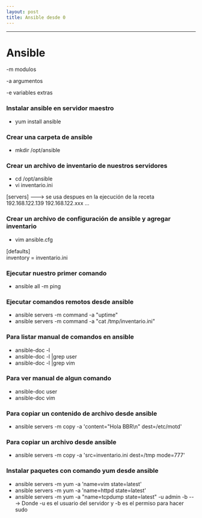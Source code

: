 ```yaml
---
layout: post
title: Ansible desde 0
---
```

<!-- Asi se ponen las fotos en Mackdown
![foto_personal](https://raw.githubusercontent.com/matthy11/matthy11.github.io/master/images/foto1.jpg)
-->

***

# Ansible 

-m modulos  

-a argumentos  

-e variables extras  



### Instalar ansible en servidor maestro  

- yum install ansible


### Crear una carpeta de ansible  

- mkdir /opt/ansible


### Crear un archivo de inventario de nuestros servidores  

- cd /opt/ansible
- vi inventario.ini

[servers] --->  se usa despues en la ejecución de la receta  
192.168.122.139 192.168.122.xxx ...


### Crear un archivo de configuración de ansible y agregar inventario  

- vim ansible.cfg

[defaults]  
inventory = inventario.ini


### Ejecutar nuestro primer comando  

- ansible all -m ping


### Ejecutar comandos remotos desde ansible  

- ansible servers -m command -a "uptime"
- ansible servers -m command -a "cat /tmp/inventario.ini"


### Para listar manual de comandos en ansible  

- ansible-doc -l 
- ansible-doc -l |grep user
- ansible-doc -l |grep vim


### Para ver manual de algun comando  

- ansible-doc user
- ansible-doc vim


### Para copiar un contenido de archivo desde ansible  

- ansible servers -m copy -a 'content="Hola BBR\n" dest=/etc/motd'


### Para copiar un archivo desde ansible  

- ansible servers -m copy -a 'src=inventario.ini dest=/tmp mode=777'


### Instalar paquetes con comando yum desde ansible  

- ansible servers -m yum -a 'name=vim state=latest'
- ansible servers -m yum -a 'name=httpd state=latest'
- ansible servers -m yum -a "name=tcpdump state=latest" -u admin -b    --->  Donde -u es el usuario del servidor y -b es el permiso para hacer sudo
